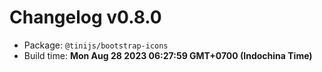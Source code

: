 # Changelog v0.8.0

- Package: `@tinijs/bootstrap-icons`
- Build time: **Mon Aug 28 2023 06:27:59 GMT+0700 (Indochina Time)**

